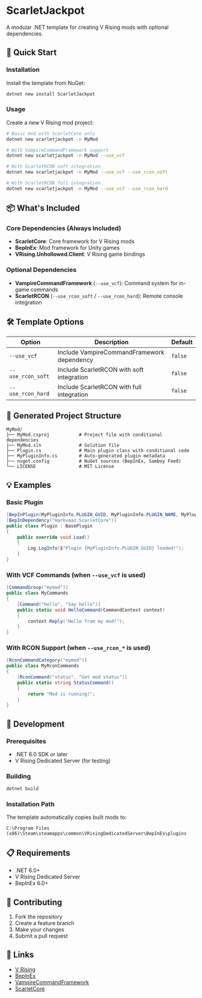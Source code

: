 # ScarletJackpot

A modular .NET template for creating V Rising mods with optional dependencies.

## 🚀 Quick Start

### Installation

Install the template from NuGet:

```bash
dotnet new install ScarletJackpot
```

### Usage

Create a new V Rising mod project:

```bash
# Basic mod with ScarletCore only
dotnet new scarletjackpot -n MyMod

# With VampireCommandFramework support
dotnet new scarletjackpot -n MyMod --use_vcf

# With ScarletRCON soft integration
dotnet new scarletjackpot -n MyMod --use_vcf --use_rcon_soft

# With ScarletRCON full integration
dotnet new scarletjackpot -n MyMod --use_vcf --use_rcon_hard
```

## 📦 What's Included

### Core Dependencies (Always Included)
- **ScarletCore**: Core framework for V Rising mods
- **BepInEx**: Mod framework for Unity games
- **VRising.Unhollowed.Client**: V Rising game bindings

### Optional Dependencies
- **VampireCommandFramework** (`--use_vcf`): Command system for in-game commands
- **ScarletRCON** (`--use_rcon_soft` / `--use_rcon_hard`): Remote console integration

## 🛠️ Template Options

| Option | Description | Default |
|--------|-------------|---------|
| `--use_vcf` | Include VampireCommandFramework dependency | `false` |
| `--use_rcon_soft` | Include ScarletRCON with soft integration | `false` |
| `--use_rcon_hard` | Include ScarletRCON with full integration | `false` |

## 📁 Generated Project Structure

```
MyMod/
├── MyMod.csproj           # Project file with conditional dependencies
├── MyMod.sln              # Solution file
├── Plugin.cs              # Main plugin class with conditional code
├── MyPluginInfo.cs        # Auto-generated plugin metadata
├── nuget.config           # NuGet sources (BepInEx, Samboy Feed)
└── LICENSE                # MIT License
```

## 💡 Examples

### Basic Plugin
```csharp
[BepInPlugin(MyPluginInfo.PLUGIN_GUID, MyPluginInfo.PLUGIN_NAME, MyPluginInfo.PLUGIN_VERSION)]
[BepInDependency("markvaaz.ScarletCore")]
public class Plugin : BasePlugin
{
    public override void Load()
    {
        Log.LogInfo($"Plugin {MyPluginInfo.PLUGIN_GUID} loaded!");
    }
}
```

### With VCF Commands (when `--use_vcf` is used)
```csharp
[CommandGroup("mymod")]
public class MyCommands
{
    [Command("hello", "Say hello")]
    public static void HelloCommand(CommandContext context)
    {
        context.Reply("Hello from my mod!");
    }
}
```

### With RCON Support (when `--use_rcon_*` is used)
```csharp
[RconCommandCategory("mymod")]
public class MyRconCommands
{
    [RconCommand("status", "Get mod status")]
    public static string StatusCommand()
    {
        return "Mod is running!";
    }
}
```

## 🔧 Development

### Prerequisites
- .NET 6.0 SDK or later
- V Rising Dedicated Server (for testing)

### Building
```bash
dotnet build
```

### Installation Path
The template automatically copies built mods to:
```
C:\Program Files (x86)\Steam\steamapps\common\VRisingDedicatedServer\BepInEx\plugins
```

## 📋 Requirements

- .NET 6.0+
- V Rising Dedicated Server
- BepInEx 6.0+

## 🤝 Contributing

1. Fork the repository
2. Create a feature branch
3. Make your changes
4. Submit a pull request

## 🔗 Links

- [V Rising](https://store.steampowered.com/app/1604030/V_Rising/)
- [BepInEx](https://github.com/BepInEx/BepInEx)
- [VampireCommandFramework](https://github.com/decaprime/VampireCommandFramework)
- [ScarletCore](https://github.com/markvaaz/ScarletCore)
